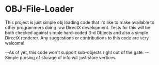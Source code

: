 OBJ-File-Loader
===============

This project is just simple obj loading code that I'd like to make available to other programmers doing raw DirectX development. 
Tests for this will be both checked against simple hard-coded 3-d Objects and also a simple DirectX renderer. 
Any suggestions or contributions to this code are very welcome!

--As of yet, this code won't support sub-objects right out of the gate.
--Simple parsing of storage of info will just store vertices.